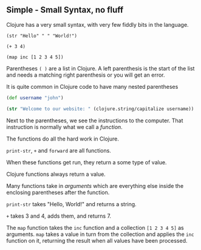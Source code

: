 ## Simple - Small Syntax, no fluff

Clojure has a very small syntax, with very few fiddly bits in the language.

```eval-clojure
(str "Hello" " " "World!")
```

```eval-clojure
(+ 3 4)
```

```eval-clojure
(map inc [1 2 3 4 5])
```

<!--sec data-title="Parentheses ()" data-id="answer001" data-collapse=true ces-->

 Parentheses `( )` are a list in Clojure. A left parenthesis is the start of the list and needs a matching right parenthesis or you will get an error.

 It is quite common in Clojure code to have many nested parentheses

```clojure
(def username "john")

(str "Welcome to our website: " (clojure.string/capitalize username))
```

<!--endsec-->

<!--sec data-title="Calling Functions" data-id="answer002" data-collapse=true ces-->

Next to the parentheses, we see the instructions to the computer. That instruction is normally what we call a _function_.

The functions do all the hard work in Clojure.

`print-str`, `+` and `forward` are all functions.

When these functions get run, they return a some type of value.

Clojure functions always return a value.

<!--endsec-->

<!--sec data-title="Arguments" data-id="answer003" data-collapse=true ces-->

Many functions take in _arguments_ which are everything else inside the enclosing parentheses after the function.

`print-str` takes "Hello, World!" and returns a string.

`+` takes 3 and 4, adds them, and returns 7.

The `map` function takes the `inc` function and a collection `[1 2 3 4 5]` as arguments.  `map` takes a value in turn from the collection and applies the `inc` function on it, returning the result when all values have been processed.

<!--endsec-->
